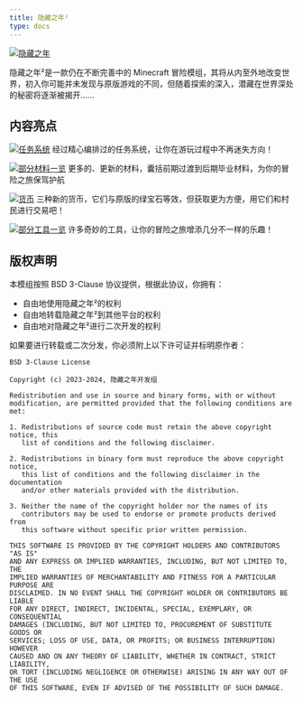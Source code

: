 ```yaml
---
title: 隐藏之年²
type: docs
---
```

[![隐藏之年](https://s11.ax1x.com/2024/02/16/pFGrHiQ.png)](https://imgse.com/i/pFGrHiQ)

隐藏之年²是一款仍在不断完善中的 Minecraft 冒险模组，其将从内至外地改变世界，初入你可能并未发现与原版游戏的不同，但随着探索的深入，潜藏在世界深处的秘密将逐渐被揭开……

<!--more-->

## 内容亮点

[![任务系统](https://s21.ax1x.com/2024/08/13/pApzJ9s.png)](https://imgse.com/i/pApzJ9s)
经过精心编排过的任务系统，让你在游玩过程中不再迷失方向！

[![部分材料一览](https://s21.ax1x.com/2024/08/13/pApz3NQ.png)](https://imgse.com/i/pApz3NQ)
更多的、更新的材料，囊括前期过渡到后期毕业材料，为你的冒险之旅保驾护航

[![货币](https://s21.ax1x.com/2024/08/13/pApz8hj.png)](https://imgse.com/i/pApz8hj)
三种新的货币，它们与原版的绿宝石等效，但获取更为方便，用它们和村民进行交易吧！

[![部分工具一览](https://s21.ax1x.com/2024/08/13/pApzY3n.png)](https://imgse.com/i/pApzY3n)
许多奇妙的工具，让你的冒险之旅增添几分不一样的乐趣！

## 版权声明

本模组按照 BSD 3-Clause 协议提供，根据此协议，你拥有：

- 自由地使用隐藏之年²的权利
- 自由地转载隐藏之年²到其他平台的权利
- 自由地对隐藏之年²进行二次开发的权利

如果要进行转载或二次分发，你必须附上以下许可证并标明原作者：

```
BSD 3-Clause License

Copyright (c) 2023-2024, 隐藏之年开发组

Redistribution and use in source and binary forms, with or without
modification, are permitted provided that the following conditions are met:

1. Redistributions of source code must retain the above copyright notice, this
   list of conditions and the following disclaimer.

2. Redistributions in binary form must reproduce the above copyright notice,
   this list of conditions and the following disclaimer in the documentation
   and/or other materials provided with the distribution.

3. Neither the name of the copyright holder nor the names of its
   contributors may be used to endorse or promote products derived from
   this software without specific prior written permission.

THIS SOFTWARE IS PROVIDED BY THE COPYRIGHT HOLDERS AND CONTRIBUTORS "AS IS"
AND ANY EXPRESS OR IMPLIED WARRANTIES, INCLUDING, BUT NOT LIMITED TO, THE
IMPLIED WARRANTIES OF MERCHANTABILITY AND FITNESS FOR A PARTICULAR PURPOSE ARE
DISCLAIMED. IN NO EVENT SHALL THE COPYRIGHT HOLDER OR CONTRIBUTORS BE LIABLE
FOR ANY DIRECT, INDIRECT, INCIDENTAL, SPECIAL, EXEMPLARY, OR CONSEQUENTIAL
DAMAGES (INCLUDING, BUT NOT LIMITED TO, PROCUREMENT OF SUBSTITUTE GOODS OR
SERVICES; LOSS OF USE, DATA, OR PROFITS; OR BUSINESS INTERRUPTION) HOWEVER
CAUSED AND ON ANY THEORY OF LIABILITY, WHETHER IN CONTRACT, STRICT LIABILITY,
OR TORT (INCLUDING NEGLIGENCE OR OTHERWISE) ARISING IN ANY WAY OUT OF THE USE
OF THIS SOFTWARE, EVEN IF ADVISED OF THE POSSIBILITY OF SUCH DAMAGE.
```